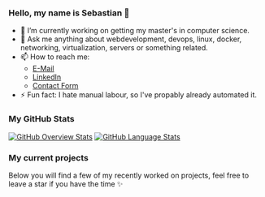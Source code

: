 ### Hello, my name is Sebastian 👋
- 🔭 I’m currently working on getting my master's in computer science.
- 💬 Ask me anything about webdevelopment, devops, linux, docker, networking, virtualization, servers or something related.
- 📫 How to reach me: 
  - [E-Mail](mailto:mail@spyfly.xyz)
  - [LinkedIn](https://linkedin.com/in/seb-heiden)
  - [Contact Form](https://spyfly.xyz/#contact)
- ⚡ Fun fact: I hate manual labour, so I've propably already automated it.
<!--

**spyfly/spyfly** is a ✨ _special_ ✨ repository because its `README.md` (this file) appears on your GitHub profile.

Here are some ideas to get you started:

- 🔭 I’m currently working on ...
- 🌱 I’m currently learning ...
- 👯 I’m looking to collaborate on ...
- 🤔 I’m looking for help with ...
- 💬 Ask me about ...
- 📫 How to reach me: ...
- 😄 Pronouns: ...
- ⚡ Fun fact: ...
-->

### My GitHub Stats
[![GitHub Overview Stats](https://github-readme-stats.vercel.app/api?username=spyfly&hide_title=true&count_private=true&show_icons=true&theme=omni)](https://github.com/spyfly#github-stats)
[![GitHub Language Stats](https://github-readme-stats.vercel.app/api/top-langs?username=spyfly&count_private=true&show_icons=true&theme=omni&layout=compact)](https://github.com/spyfly#github-stats)

### My current projects
Below you will find a few of my recently worked on projects, feel free to leave a star if you have the time ✨
